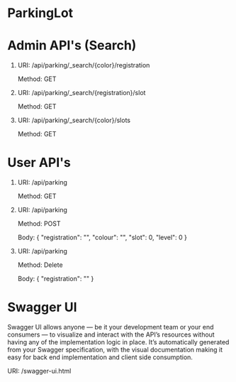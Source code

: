 # ParkingLot

# Admin API's (Search)

1. URI: /api/parking/_search/{color}/registration

   Method: GET
   
2. URI: /api/parking/_search/{registration}/slot

   Method: GET

3. URI: /api/parking/_search/{color}/slots

   Method: GET   
   
# User API's

1. URI: /api/parking

   Method: GET
   
2. URI: /api/parking

   Method: POST
   
   Body: {
	"registration": "",
	"colour": "",
	"slot": 0,
	"level": 0
  }

3. URI: /api/parking

   Method: Delete  
   
   Body: {
	"registration": ""
}


# Swagger UI

Swagger UI allows anyone — be it your development team or your end consumers — to visualize and interact with the API’s resources without having any of the implementation logic in place. It’s automatically generated from your Swagger specification, with the visual documentation making it easy for back end implementation and client side consumption.

URI: /swagger-ui.html

